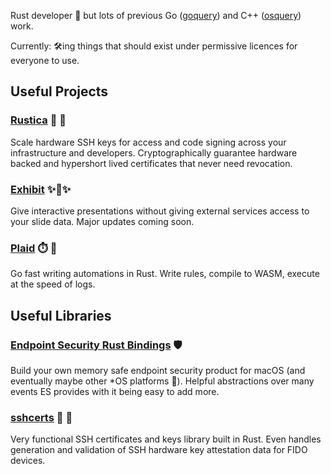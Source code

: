 Rust developer 🦀 but lots of previous Go ([goquery](https://github.com/AbGuthrie/goquery)) and C++ ([osquery](https://github.com/osquery/osquery)) work.

Currently: 🛠️ing things that should exist under permissive licences for everyone to use.

## Useful Projects
### [Rustica](https://github.com/obelisk/rustica) 🦀 🔐
Scale hardware SSH keys for access and code signing across your infrastructure and developers. Cryptographically guarantee hardware backed and hypershort lived certificates that never need revocation.

### [Exhibit](https://github.com/obelisk/exhibit) ✨📱✨
Give interactive presentations without giving external services access to your slide data. Major updates coming soon.

### [Plaid](https://github.com/obelisk/plaid) ⏱️ 🚀
Go fast writing automations in Rust. Write rules, compile to WASM, execute at the speed of logs.

## Useful Libraries
### [Endpoint Security Rust Bindings](https://github.com/obelisk/endpointsecurity) 🛡️
Build your own memory safe endpoint security product for macOS (and eventually maybe other *OS platforms 🤔). Helpful abstractions over many events ES provides with it being easy to add more.

### [sshcerts](https://github.com/obelisk/sshcerts) 🔐 🔑
Very functional SSH certificates and keys library built in Rust. Even handles generation and validation of SSH hardware key attestation data for FIDO devices.

<!--
**obelisk/obelisk** is a ✨ _special_ ✨ repository because its `README.md` (this file) appears on your GitHub profile.

Here are some ideas to get you started:

- 🔭 I’m currently working on ...
- 🌱 I’m currently learning ...
- 👯 I’m looking to collaborate on ...
- 🤔 I’m looking for help with ...
- 💬 Ask me about ...
- 📫 How to reach me: ...
- 😄 Pronouns: ...
- ⚡ Fun fact: ...
-->

